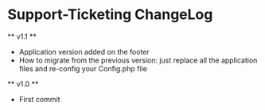 # Support-Ticketing ChangeLog #

** v1.1 **

- Application version added on the footer
- How to migrate from the previous version: just replace all the application files and re-config your Config.php file


** v1.0 **

- First commit